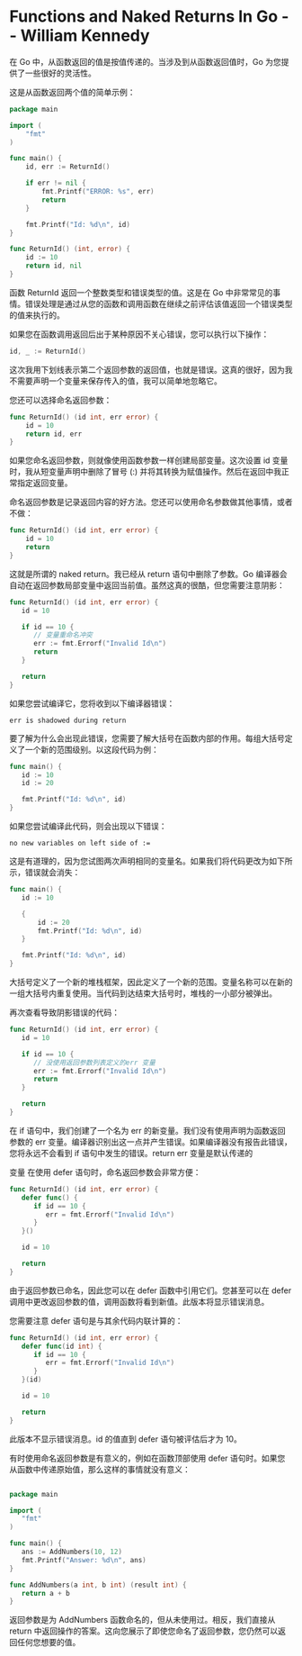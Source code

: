# Functions and Naked Returns In Go -- William Kennedy

在 Go 中，从函数返回的值是按值传递的。当涉及到从函数返回值时，Go 为您提供了一些很好的灵活性。

这是从函数返回两个值的简单示例：

```go
package main

import (
	"fmt"
)

func main() {
	id, err := ReturnId()

	if err != nil {
		fmt.Printf("ERROR: %s", err)
		return
	}

	fmt.Printf("Id: %d\n", id)
}

func ReturnId() (int, error) {
	id := 10
	return id, nil
}
```

函数 ReturnId 返回一个整数类型和错误类型的值。这是在 Go 中非常常见的事情。错误处理是通过从您的函数和调用函数在继续之前评估该值返回一个错误类型的值来执行的。

如果您在函数调用返回后出于某种原因不关心错误，您可以执行以下操作：

```go
id, _ := ReturnId()
```

这次我用下划线表示第二个返回参数的返回值，也就是错误。这真的很好，因为我不需要声明一个变量来保存传入的值，我可以简单地忽略它。

您还可以选择命名返回参数：

```go
func ReturnId() (id int, err error) {
    id = 10
    return id, err
}
```

如果您命名返回参数，则就像使用函数参数一样创建局部变量。这次设置 id 变量时，我从短变量声明中删除了冒号 (:) 并将其转换为赋值操作。然后在返回中我正常指定返回变量。

命名返回参数是记录返回内容的好方法。您还可以使用命名参数做其他事情，或者不做：

```go
func ReturnId() (id int, err error) {
    id = 10
    return
}
```

这就是所谓的 naked return。我已经从 return 语句中删除了参数。Go 编译器会自动在返回参数局部变量中返回当前值。虽然这真的很酷，但您需要注意阴影：

```go
func ReturnId() (id int, err error) {
   id = 10

   if id == 10 {
   	  // 变量重命名冲突 
      err := fmt.Errorf("Invalid Id\n")
      return
   }

   return
}
```

如果您尝试编译它，您将收到以下编译器错误：

```
err is shadowed during return
```

要了解为什么会出现此错误，您需要了解大括号在函数内部的作用。每组大括号定义了一个新的范围级别。以这段代码为例：

```go
func main() {
   id := 10
   id := 20

   fmt.Printf("Id: %d\n", id)
}
```

如果您尝试编译此代码，则会出现以下错误：

```
no new variables on left side of :=
```

这是有道理的，因为您试图两次声明相同的变量名。如果我们将代码更改为如下所示，错误就会消失：

```go
func main() {
   id := 10

   {
       id := 20
       fmt.Printf("Id: %d\n", id)
   }

   fmt.Printf("Id: %d\n", id)
}
```

大括号定义了一个新的堆栈框架，因此定义了一个新的范围。变量名称可以在新的一组大括号内重复使用。当代码到达结束大括号时，堆栈的一小部分被弹出。

再次查看导致阴影错误的代码：

```go
func ReturnId() (id int, err error) {
   id = 10

   if id == 10 {
   	  // 没使用返回参数列表定义的err 变量
      err := fmt.Errorf("Invalid Id\n")
      return
   }

   return
}
```

在 if 语句中，我们创建了一个名为 err 的新变量。我们没有使用声明为函数返回参数的 err 变量。编译器识别出这一点并产生错误。如果编译器没有报告此错误，您将永远不会看到 if 语句中发生的错误。return err 变量是默认传递的

变量 在使用 defer 语句时，命名返回参数会非常方便：

```go
func ReturnId() (id int, err error) {
   defer func() {
      if id == 10 {
         err = fmt.Errorf("Invalid Id\n")
      }
   }()

   id = 10

   return
}
```

由于返回参数已命名，因此您可以在 defer 函数中引用它们。您甚至可以在 defer 调用中更改返回参数的值，调用函数将看到新值。此版本将显示错误消息。

您需要注意 defer 语句是与其余代码内联计算的：
```go
func ReturnId() (id int, err error) {
   defer func(id int) {
      if id == 10 {
         err = fmt.Errorf("Invalid Id\n")
      }
   }(id)

   id = 10

   return
}
```

此版本不显示错误消息。id 的值直到 defer 语句被评估后才为 10。

有时使用命名返回参数是有意义的，例如在函数顶部使用 defer 语句时。如果您从函数中传递原始值，那么这样的事情就没有意义：
```go

package main

import (
   "fmt"
)

func main() {
   ans := AddNumbers(10, 12)
   fmt.Printf("Answer: %d\n", ans)
}

func AddNumbers(a int, b int) (result int) {
   return a + b
}
```

返回参数是为 AddNumbers 函数命名的，但从未使用过。相反，我们直接从 return 中返回操作的答案。这向您展示了即使您命名了返回参数，您仍然可以返回任何您想要的值。
